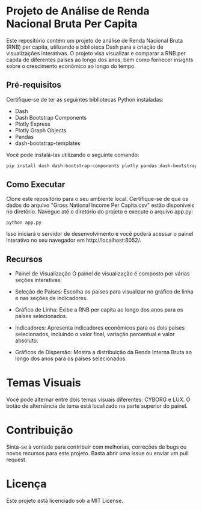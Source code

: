 # Projeto de Análise de Renda Nacional Bruta Per Capita

Este repositório contém um projeto de análise de Renda Nacional Bruta (RNB) per capita, utilizando a biblioteca Dash para a criação de visualizações interativas. O projeto visa visualizar e comparar a RNB per capita de diferentes países ao longo dos anos, bem como fornecer insights sobre o crescimento econômico ao longo do tempo.

## Pré-requisitos

Certifique-se de ter as seguintes bibliotecas Python instaladas:

- Dash
- Dash Bootstrap Components
- Plotly Express
- Plotly Graph Objects
- Pandas
- dash-bootstrap-templates

Você pode instalá-las utilizando o seguinte comando:




```sh
pip install dash dash-bootstrap-components plotly pandas dash-bootstrap-templates
```





## Como Executar
Clone este repositório para o seu ambiente local.
Certifique-se de que os dados do arquivo "Gross National Income Per Capita.csv" estão disponíveis no diretório.
Navegue até o diretório do projeto e execute o arquivo app.py:





```
python app.py
```


Isso iniciará o servidor de desenvolvimento e você poderá acessar o painel interativo no seu navegador em http://localhost:8052/.

## Recursos
- Painel de Visualização
O painel de visualização é composto por várias seções interativas:

- Seleção de Países: Escolha os países para visualizar no gráfico de linha e nas seções de indicadores.
- Gráfico de Linha: Exibe a RNB per capita ao longo dos anos para os países selecionados.
- Indicadores: Apresenta indicadores econômicos para os dois países selecionados, incluindo o valor final, variação percentual e valor absoluto.
- Gráficos de Dispersão: Mostra a distribuição da Renda Interna Bruta ao longo dos anos para os países selecionados.
# Temas Visuais
Você pode alternar entre dois temas visuais diferentes: CYBORG e LUX. O botão de alternância de tema está localizado na parte superior do painel.

# Contribuição
Sinta-se à vontade para contribuir com melhorias, correções de bugs ou novos recursos para este projeto. Basta abrir uma issue ou enviar um pull request.

# Licença
Este projeto está licenciado sob a MIT License.

